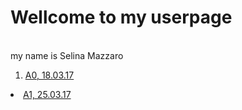 # Wellcome to my userpage
<br> my name is Selina Mazzaro
<ol> <li> <a href="https://selinamaz.github.io/EIA2/Aufgabe_00/A00.html" target="_blank"> A0, 18.03.17</a> </li> </ol>
<li> <a href="https://selinamaz.github.io/EIA2/Aufgabe_01/A01.pdf" target="_blank"> A1, 25.03.17</a> </li>


